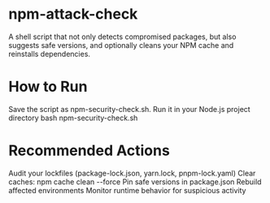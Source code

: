 # npm-attack-check

A shell script that not only detects compromised packages, but also suggests safe versions, and optionally cleans your NPM cache and reinstalls dependencies.

# How to Run

Save the script as npm-security-check.sh.
Run it in your Node.js project directory
bash npm-security-check.sh

# Recommended Actions

Audit your lockfiles (package-lock.json, yarn.lock, pnpm-lock.yaml)
Clear caches: npm cache clean --force
Pin safe versions in package.json
Rebuild affected environments
Monitor runtime behavior for suspicious activity

